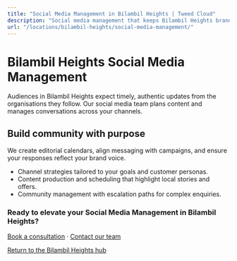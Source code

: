 ```yaml
---
title: "Social Media Management in Bilambil Heights | Tweed Cloud"
description: "Social media management that keeps Bilambil Heights brands consistent and engaging."
url: "/locations/bilambil-heights/social-media-management/"
---
```


# Bilambil Heights Social Media Management

Audiences in Bilambil Heights expect timely, authentic updates from the organisations they follow. Our social media team plans content and manages conversations across your channels.

## Build community with purpose

We create editorial calendars, align messaging with campaigns, and ensure your responses reflect your brand voice.

- Channel strategies tailored to your goals and customer personas.
- Content production and scheduling that highlight local stories and offers.
- Community management with escalation paths for complex enquiries.

### Ready to elevate your Social Media Management in Bilambil Heights?

[Book a consultation](/consultation/) · [Contact our team](/contact/)

[Return to the Bilambil Heights hub](/locations/bilambil-heights/)
